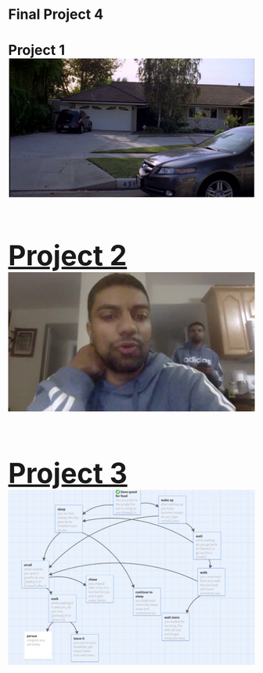 # Final Project 4
<body>
<h1>Project 1
<a href="https://asaiyed4097.github.io/flarfpoetry/">
<img src="ss1.jpeg"
</a>
<h1>Project 2
<body><img src="ss2.jpeg"></body>
<h1>Project 3
<body><img src="ss3.jpeg"><a href=http://twinery.org/2/#!/stories/b6024795-5211-4efc-9ff6-33a67bb0be40/play" img src="ss3.jpeg"></a></body>

